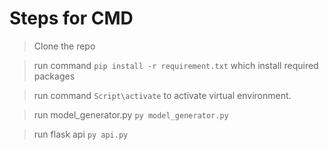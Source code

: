 Steps for CMD
==================
 
> Clone the repo

> run command `pip install -r requirement.txt` which install required packages

> run command `Script\activate` to activate virtual environment.

> run model_generator.py `py model_generator.py`

> run flask api `py api.py`
